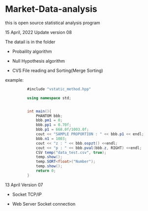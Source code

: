 # Market-Data-analysis

this is open source statistical analysis program

15 April, 2022
Update
version 08 

The datail is in the folder


- Probaility algorithm


- Null Hypothesis algorithm


- CVS File reading and Sorting(Merge Sorting)



example:
```cs
          #include "vstatic_method.hpp"

          using namespace std;


          int main(){
              PHANTOM bbb;
              bbb.pm1 = 0;
              bbb.pp1 = 0.70f;
              bbb.p1 = 668.0f/1003.0f;
              cout << "SAMPLE PROPORTION : " << bbb.p1 << endl;
              bbb.n1 = 1003;
              cout << "z : " << bbb.ospzt() <<endl;
              cout << "p : " << bbb.pval(bbb.z, RIGHT) <<endl;
              CSV temp("data_test.csv", true);
              temp.show();
              temp.SORT<float>("Number");
              temp.show();
              return 0;
          }
```

13 April Version 07

- Socket TCP/IP 

- Web Server Socket connection
